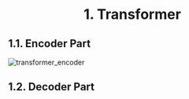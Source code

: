 <h1 align='center'> 1. Transformer </h1>
<h2> 1.1. Encoder Part </h2>

![transformer_encoder](https://github.com/MarsSeo/Build-My-Own-Models/assets/103374757/9a209323-dacf-4d37-8f5d-84e1bbe6aec0)

<h2> 1.2. Decoder Part </h2>


